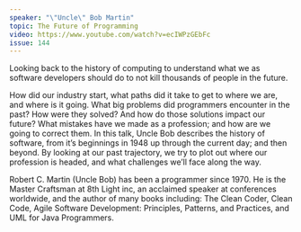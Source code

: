 ```yaml
---
speaker: "\"Uncle\" Bob Martin"
topic: The Future of Programming
video: https://www.youtube.com/watch?v=ecIWPzGEbFc
issue: 144
---
```


Looking back to the history of computing to understand what we as software developers should do to not kill thousands of people in the future.

How did our industry start, what paths did it take to get to where we are, and where is it going. What big problems did programmers encounter in the past? How were they solved? And how do those solutions impact our future? What mistakes have we made as a profession; and how are we going to correct them. In this talk, Uncle Bob describes the history of software, from it’s beginnings in 1948 up through the current day; and then beyond. By looking at our past trajectory, we try to plot out where our profession is headed, and what challenges we’ll face along the way.

Robert C. Martin (Uncle Bob) has been a programmer since 1970. He is the Master Craftsman at 8th Light inc, an acclaimed speaker at conferences worldwide, and the author of many books including: The Clean Coder, Clean Code, Agile Software Development: Principles, Patterns, and Practices, and UML for Java Programmers.

